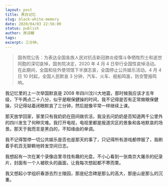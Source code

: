 ```yaml
---
layout: post
title: 黑白记忆
slug: black-white-memory
date: 2020/04/03 22:56:00
status: publish
author: 原谅糖
tags: 
excerpt: 三分钟。
---
```


> 国务院公告：为表达全国各族人民对抗击新冠肺炎疫情斗争牺牲烈士和逝世同胞的深切哀悼，国务院决定，2020 年 4 月 4 日举行全国性哀悼活动。在此期间，全国和驻外使领馆下半旗志哀，全国停止公共娱乐活动。4 月 4 日 10 时起，全国人民默哀 3 分钟，汽车、火车、舰船鸣笛，防空警报鸣响。

我记忆里的上一次举国默哀是 2008 年四川汶川大地震，那时候我应该才五年级，下午两点二十八分，似乎是眼保健操的时间，我不记得是否有正常做眼保健操，只记得站着闭眼默哀了三分钟，然后就像平常一样继续上课。

那天放学回家，家里只有我奶奶在田间做农活，我没去问奶奶是否知道两千公里外的四川发生了何种灾难。我打开电视，电视里都是报道灾区的景象和各地默哀的场景。那天于我而言是黑白的，不知缘由的单调。

我不记得暂停一切公共娱乐是否也是那天的事了，只记得所有游戏都停服了，我刷着手机百无聊赖地转发空间日志。

我想起有一次在某个录像店里寻找有趣的光盘，不小心看到一张南京大屠杀的纪录片，封面有一个人被砍头的画面，让我每次想起都不寒而栗。

我又想起小学组织春游去烈士陵园，那座纪念碑是那么的高大，那座山是那么的沉重。


